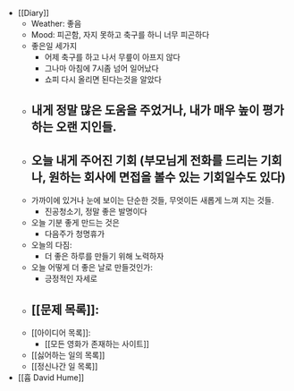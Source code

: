 - [[Diary]]
    - Weather: 좋음
    - Mood: 피곤함, 자지 못하고 축구를 하니 너무 피곤하다
    - 좋은일 세가지
        - 어제 축구를 하고 나서 무릎이 아프지 않다
        - 그나마 아침에 7시좀 넘어 일어났다
        - 쇼피 다시 올리면 된다는것을 알았다
    - 내게 정말 많은 도움을 주었거나, 내가 매우 높이 평가하는 오랜 지인들.
        - 
    - 오늘 내게 주어진 기회 (부모님게 전화를 드리는 기회나, 원하는 회사에 면접을 볼수 있는 기회일수도 있다)
        - 
    - 가까이에 있거나 눈에 보이는 단순한 것들, 무엇이든 새롭게 느껴 지는 것들.
        - 진공청소기, 정말 좋은 발명이다
    - 오늘 기분 좋게 만드는 것은
        - 다음주가 청명휴가
    - 오늘의 다짐:
        - 더 좋은 하루를 만들기 위해 노력하자
    - 오늘 어떻게 더 좋은 날로 만들것인가:
        - 긍정적인 자세로
    - [[문제 목록]]:
        - 
    - [[아이디어 목록]]:
        - [[모든 영화가 존재하는 사이트]]
    - [[싫어하는 일의 목록]]
    - [[정신나간 일 목록]]
- [[흄 David Hume]]
